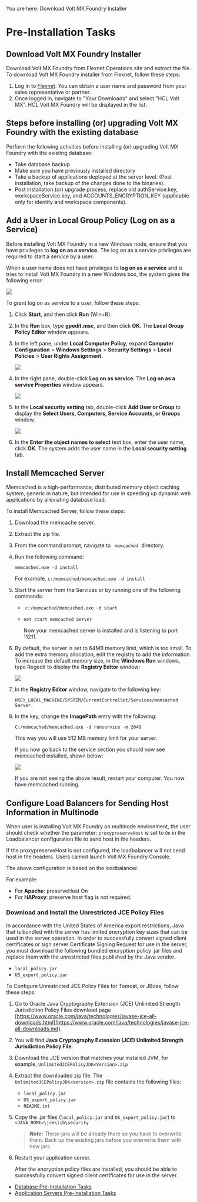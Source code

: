                          

You are here: Download Volt MX Foundry Installer

Pre-Installation Tasks
======================

Download Volt MX Foundry Installer
---------------------------------

Download Volt MX Foundry from Flexnet Operations site and extract the file. To download Volt MX Foundry installer from Flexnet, follow these steps:

1.  Log in to [Flexnet](https://hclsoftware.flexnetoperations.com/flexnet/operationsportal). You can obtain a user name and password from your sales representative or partner.
2.  Once logged in, navigate to "Your Downloads" and select "HCL Volt MX".  HCL Volt MX Foundry will be displayed in the list.

Steps before installing (or) upgrading Volt MX Foundry with the existing database
--------------------------------------------------------------------------------

Perform the following activities before installing (or) upgrading Volt MX Foundry with the existing database:

*   Take database backup
*   Make sure you have previously installed directory
*   Take a backup of applications deployed at the server level. (Post installation, take backup of the changes done to the binaries).
*   Post installation (or) upgrade process, replace old authService.key, workspaceService.key, and ACCOUNTS\_ENCRYPTION\_KEY (applicable only for identity and workspace components).

Add a User in Local Group Policy (Log on as a Service)
------------------------------------------------------

Before installing Volt MX Foundry in a new Windows node, ensure that you have privileges to **log on as a service.** The log on as a service privileges are required to start a service by a user.

When a user name does not have privileges to **log on as a service** and is tries to install Volt MX Foundry in a new Windows box, the system gives the following error:

![](Resources/Images/Starting_services.PNG)

To grant log on as service to a user, follow these steps:

1.  Click **Start**, and then click **Run** (Win+R).
2.  In the **Run** box, type **gpedit.msc**, and then click **OK**. The **Local Group Policy Editor** window appears.
3.  In the left pane, under **Local Computer Policy**, expand **Computer Configuration** > **Windows Settings** > **Security Settings** > **Local Policies** > **User Rights Assignment.**
    
    ![](Resources/Images/Local_Group_Policy_Editory_593x370.png)
    
4.  In the right pane, double-click **Log on as service**. The **Log on as a service Properties** window appears.
    
    ![](Resources/Images/Log_on_as_a_service_properties.png)
    
5.  In the **Local security setting** tab, double-click **Add User or Group** to display the **Select Users, Computers, Service Accounts, or Groups** window.
    
    ![](Resources/Images/add_users.png)
    
6.  In the **Enter the object names to select** text box, enter the user name, click **OK**. The system adds the user name in the **Local security setting** tab.

Install Memcached Server
------------------------

Memcached is a high-performance, distributed memory object caching system, generic in nature, but intended for use in speeding up dynamic web applications by alleviating database load.

To install Memcached Server, follow these steps:

1.  Download the memcache server.
2.  Extract the zip file.
3.  From the command prompt, navigate to ` memcached`  directory.
4.  Run the following command:
    
    `memcached.exe -d install`
    
    For example, `c:/memcached/memcached.exe -d install`
    
5.  Start the server from the Services or by running one of the following commands:
    *    `c:/memcached/memcached.exe -d start`
    *   `net start memcached Server`
        
        Now your memcached server is installed and is listening to port 11211.
        
6.  By default, the server is set to 64MB memory limit, which is too small. To add the extra memory allocation, edit the registry to add the information. To increase the default memory size, in the **Windows Run** windows, type Regedit to display the **Registry Editor** window:
    
    ![](Resources/Images/Capture-memcache.PNG)
    
7.  In the **Registry Editor** window, navigate to the following key:
    
    `HKEY_LOCAL_MACHINE/SYSTEM/CurrentControlSet/Services/memcached Server.`
    
8.  In the key, change the **ImagePath** entry with the following:
    
    `C:/memcached/memcached.exe -d runservice -m 2048`
    
    This way you will use 512 MB memory limit for your server.
    
    If you now go back to the service section you should now see memcached installed, shown below:
    
    ![](Resources/Images/Capture-m-s2.PNG)
    
    If you are not seeing the above result, restart your computer. You now have memcached running.
    

Configure Load Balancers for Sending Host Information in Multinode
------------------------------------------------------------------

When user is installing Volt MX Foundry on multinode environment, the user should check whether the parameter: `proxypreserveHost` is set to `On` in the Loadbalancer configuration file to send host in the headers.

If the proxypreserveHost is not configured, the loadbalancer will not send host in the headers. Users cannot launch Volt MX Foundry Console.

The above configuration is based on the loadbalancer.

For example:

*   For **Apache**: preserveHost On
*   For **HAProxy**: preserve host flag is not required.

<!-- ### Configure Hibernate Dialect in WebLogic (only for WebLogic)

For the Engagement Services to work with Oracle DB, set the following parameter in the `setDomainEnv`.cmd and run the `setDomainEnv.cmd` before starting the WebLogic server.

`-Dhibernate.dialect=org.hibernate.dialect.Oracle10gDialect` -->

### Download and Install the Unrestricted JCE Policy Files

In accordance with the United States of America export restrictions, Java that is bundled with the server has limited encryption key sizes that can be used in the server operation. In order to successfully convert signed client certificates or sign server Certificate Signing Request for use in the server, you must download the following bundled encryption policy .jar files and replace them with the unrestricted files published by the Java vendor.

*   `local_policy.jar`
*   `US_export_policy.jar`

<!-- To Configure Unrestricted JCE Policy Files for Tomcat, JBoss, or WebLogic, follow these steps: -->

To Configure Unrestricted JCE Policy Files for Tomcat, or JBoss, follow these steps:

<!-- 1.  Go to the Oracle Java SE download page [http://www.oracle.com/technetwork/java/javase/downloads/index.html](http://www.oracle.com/technetwork/java/javase/downloads/index.html)
2.  Scroll down to **Additional Resources** section. You will find **Java Cryptography Extension (JCE) Unlimited Strength Jurisdiction Policy File**. -->
1. Go to Oracle Java Cryptography Extension (JCE) Unlimited Strength Jurisdiction Policy Files download page [https://www.oracle.com/java/technologies/javase-jce-all-downloads.html](https://www.oracle.com/java/technologies/javase-jce-all-downloads.md).
2. You will find **Java Cryptography Extension (JCE) Unlimited Strength Jurisdiction Policy File**. 
    
3.  Download the JCE version that matches your installed JVM, for example, `UnlimitedJCEPolicyJDK<Version>.zip`
4.  Extract the downloaded zip file. The `UnlimitedJCEPolicyJDK<Version>.zip` file contains the following files:
    *   `local_policy.jar`
    *   `US_export_policy.jar`
    *   `README.txt`
5.  Copy the .jar files (`local_policy.jar` and `US_export_policy.jar`) to `<JAVA_HOME>\jre\lib\security`  
    
    > **_Note:_** These jars will be already there so you have to overwrite them. Back up the existing jars before you overwrite them with new jars.
    
6.  Restart your application server.
    
    After the encryption policy files are installed, you should be able to successfully convert signed client certificates for use in the server.
    

*   [Database Pre-Installation Tasks](DB_Pre-installation_Tasks.md)
*   [Application Servers Pre-Installation Tasks](Appser_Pre-installation_Tasks.md)
